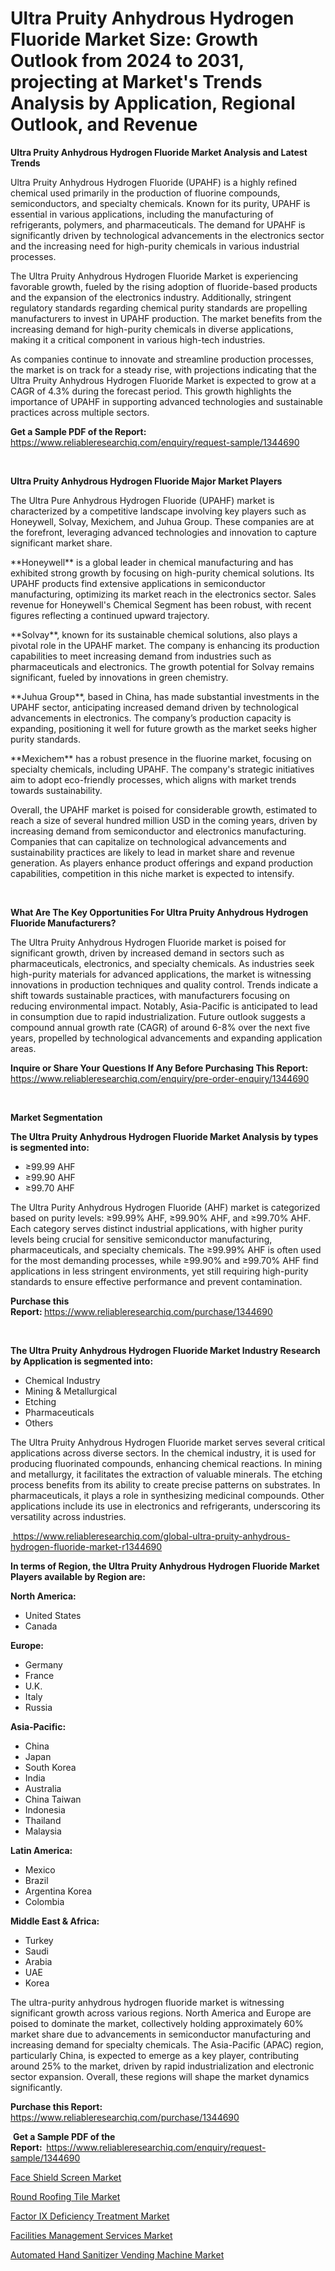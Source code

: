 <p><h1>Ultra Pruity Anhydrous Hydrogen Fluoride Market Size: Growth Outlook from 2024 to 2031, projecting at Market's Trends Analysis by Application, Regional Outlook, and Revenue</h1></p><p><strong>Ultra Pruity Anhydrous Hydrogen Fluoride Market Analysis and Latest Trends</strong></p>
<p><p>Ultra Pruity Anhydrous Hydrogen Fluoride (UPAHF) is a highly refined chemical used primarily in the production of fluorine compounds, semiconductors, and specialty chemicals. Known for its purity, UPAHF is essential in various applications, including the manufacturing of refrigerants, polymers, and pharmaceuticals. The demand for UPAHF is significantly driven by technological advancements in the electronics sector and the increasing need for high-purity chemicals in various industrial processes.</p><p>The Ultra Pruity Anhydrous Hydrogen Fluoride Market is experiencing favorable growth, fueled by the rising adoption of fluoride-based products and the expansion of the electronics industry. Additionally, stringent regulatory standards regarding chemical purity standards are propelling manufacturers to invest in UPAHF production. The market benefits from the increasing demand for high-purity chemicals in diverse applications, making it a critical component in various high-tech industries. </p><p>As companies continue to innovate and streamline production processes, the market is on track for a steady rise, with projections indicating that the Ultra Pruity Anhydrous Hydrogen Fluoride Market is expected to grow at a CAGR of 4.3% during the forecast period. This growth highlights the importance of UPAHF in supporting advanced technologies and sustainable practices across multiple sectors.</p></p>
<p><strong>Get a Sample PDF of the Report:&nbsp;</strong> <a href="https://www.reliableresearchiq.com/enquiry/request-sample/1344690?utm_campaign=1132&utm_medium=2&utm_source=Github&utm_content=ia&utm_term=03102024&utm_id=ultra-pruity-anhydrous-hydrogen-fluoride">https://www.reliableresearchiq.com/enquiry/request-sample/1344690</a></p>
<p>&nbsp;</p>
<p><strong>Ultra Pruity Anhydrous Hydrogen Fluoride Major Market Players</strong></p>
<p><p>The Ultra Pure Anhydrous Hydrogen Fluoride (UPAHF) market is characterized by a competitive landscape involving key players such as Honeywell, Solvay, Mexichem, and Juhua Group. These companies are at the forefront, leveraging advanced technologies and innovation to capture significant market share.</p><p>**Honeywell** is a global leader in chemical manufacturing and has exhibited strong growth by focusing on high-purity chemical solutions. Its UPAHF products find extensive applications in semiconductor manufacturing, optimizing its market reach in the electronics sector. Sales revenue for Honeywell's Chemical Segment has been robust, with recent figures reflecting a continued upward trajectory.</p><p>**Solvay**, known for its sustainable chemical solutions, also plays a pivotal role in the UPAHF market. The company is enhancing its production capabilities to meet increasing demand from industries such as pharmaceuticals and electronics. The growth potential for Solvay remains significant, fueled by innovations in green chemistry.</p><p>**Juhua Group**, based in China, has made substantial investments in the UPAHF sector, anticipating increased demand driven by technological advancements in electronics. The company’s production capacity is expanding, positioning it well for future growth as the market seeks higher purity standards.</p><p>**Mexichem** has a robust presence in the fluorine market, focusing on specialty chemicals, including UPAHF. The company's strategic initiatives aim to adopt eco-friendly processes, which aligns with market trends towards sustainability.</p><p>Overall, the UPAHF market is poised for considerable growth, estimated to reach a size of several hundred million USD in the coming years, driven by increasing demand from semiconductor and electronics manufacturing. Companies that can capitalize on technological advancements and sustainability practices are likely to lead in market share and revenue generation. As players enhance product offerings and expand production capabilities, competition in this niche market is expected to intensify.</p></p>
<p>&nbsp;</p>
<p><strong>What Are The Key Opportunities For Ultra Pruity Anhydrous Hydrogen Fluoride Manufacturers?</strong></p>
<p><p>The Ultra Pruity Anhydrous Hydrogen Fluoride market is poised for significant growth, driven by increased demand in sectors such as pharmaceuticals, electronics, and specialty chemicals. As industries seek high-purity materials for advanced applications, the market is witnessing innovations in production techniques and quality control. Trends indicate a shift towards sustainable practices, with manufacturers focusing on reducing environmental impact. Notably, Asia-Pacific is anticipated to lead in consumption due to rapid industrialization. Future outlook suggests a compound annual growth rate (CAGR) of around 6-8% over the next five years, propelled by technological advancements and expanding application areas.</p></p>
<p><strong>Inquire or Share Your Questions If Any Before Purchasing This Report:</strong> <a href="https://www.reliableresearchiq.com/enquiry/pre-order-enquiry/1344690?utm_campaign=1132&utm_medium=2&utm_source=Github&utm_content=ia&utm_term=03102024&utm_id=ultra-pruity-anhydrous-hydrogen-fluoride">https://www.reliableresearchiq.com/enquiry/pre-order-enquiry/1344690</a></p>
<p>&nbsp;</p>
<p><strong>Market Segmentation</strong></p>
<p><strong>The Ultra Pruity Anhydrous Hydrogen Fluoride Market Analysis by types is segmented into:</strong></p>
<p><ul><li>≥99.99 AHF</li><li>≥99.90 AHF</li><li>≥99.70 AHF</li></ul></p>
<p><p>The Ultra Purity Anhydrous Hydrogen Fluoride (AHF) market is categorized based on purity levels: ≥99.99% AHF, ≥99.90% AHF, and ≥99.70% AHF. Each category serves distinct industrial applications, with higher purity levels being crucial for sensitive semiconductor manufacturing, pharmaceuticals, and specialty chemicals. The ≥99.99% AHF is often used for the most demanding processes, while ≥99.90% and ≥99.70% AHF find applications in less stringent environments, yet still requiring high-purity standards to ensure effective performance and prevent contamination.</p></p>
<p><strong>Purchase this Report:&nbsp;</strong><a href="https://www.reliableresearchiq.com/purchase/1344690?utm_campaign=1132&utm_medium=2&utm_source=Github&utm_content=ia&utm_term=03102024&utm_id=ultra-pruity-anhydrous-hydrogen-fluoride">https://www.reliableresearchiq.com/purchase/1344690</a></p>
<p>&nbsp;</p>
<p><strong>The Ultra Pruity Anhydrous Hydrogen Fluoride Market Industry Research by Application is segmented into:</strong></p>
<p><ul><li>Chemical Industry</li><li>Mining & Metallurgical</li><li>Etching</li><li>Pharmaceuticals</li><li>Others</li></ul></p>
<p><p>The Ultra Pruity Anhydrous Hydrogen Fluoride market serves several critical applications across diverse sectors. In the chemical industry, it is used for producing fluorinated compounds, enhancing chemical reactions. In mining and metallurgy, it facilitates the extraction of valuable minerals. The etching process benefits from its ability to create precise patterns on substrates. In pharmaceuticals, it plays a role in synthesizing medicinal compounds. Other applications include its use in electronics and refrigerants, underscoring its versatility across industries.</p></p>
<p><a href="https://www.reliableresearchiq.com/global-ultra-pruity-anhydrous-hydrogen-fluoride-market-r1344690?utm_campaign=1132&utm_medium=2&utm_source=Github&utm_content=ia&utm_term=03102024&utm_id=ultra-pruity-anhydrous-hydrogen-fluoride">&nbsp;https://www.reliableresearchiq.com/global-ultra-pruity-anhydrous-hydrogen-fluoride-market-r1344690</a></p>
<p><strong>In terms of Region, the Ultra Pruity Anhydrous Hydrogen Fluoride Market Players available by Region are:</strong></p>
<p>
    <p> <strong> North America: </strong>
        <ul>
            <li>United States</li>
            <li>Canada</li>
        </ul>
        </p> 
    <p> <strong> Europe: </strong>
        <ul>
            <li>Germany</li>
            <li>France</li>
            <li>U.K.</li>
            <li>Italy</li>
            <li>Russia</li>
        </ul>
        </p> 
    <p> <strong> Asia-Pacific: </strong>
        <ul>
            <li>China</li>
            <li>Japan</li>
            <li>South Korea</li>
            <li>India</li>
            <li>Australia</li>
            <li>China Taiwan</li>
            <li>Indonesia</li>
            <li>Thailand</li>
            <li>Malaysia</li>
        </ul>
        </p> 
    <p> <strong> Latin America: </strong>
        <ul>
            <li>Mexico</li>
            <li>Brazil</li>
            <li>Argentina Korea</li>
            <li>Colombia</li>
        </ul>
        </p> 
    <p> <strong> Middle East & Africa: </strong>
        <ul>
            <li>Turkey</li>
            <li>Saudi</li>
            <li>Arabia</li>
            <li>UAE</li>
            <li>Korea</li>
        </ul>
    </p>
    </p>
<p><p>The ultra-purity anhydrous hydrogen fluoride market is witnessing significant growth across various regions. North America and Europe are poised to dominate the market, collectively holding approximately 60% market share due to advancements in semiconductor manufacturing and increasing demand for specialty chemicals. The Asia-Pacific (APAC) region, particularly China, is expected to emerge as a key player, contributing around 25% to the market, driven by rapid industrialization and electronic sector expansion. Overall, these regions will shape the market dynamics significantly.</p></p>
<p><strong>Purchase this Report: </strong><a href="https://www.reliableresearchiq.com/purchase/1344690?utm_campaign=1132&utm_medium=2&utm_source=Github&utm_content=ia&utm_term=03102024&utm_id=ultra-pruity-anhydrous-hydrogen-fluoride">https://www.reliableresearchiq.com/purchase/1344690</a></p>
<p>&nbsp;<strong>Get a Sample PDF of the Report:&nbsp;&nbsp;</strong><a href="https://www.reliableresearchiq.com/enquiry/request-sample/1344690?utm_campaign=1132&utm_medium=2&utm_source=Github&utm_content=ia&utm_term=03102024&utm_id=ultra-pruity-anhydrous-hydrogen-fluoride">https://www.reliableresearchiq.com/enquiry/request-sample/1344690</a></p>
<p><strong></strong></p>
<p><p><a href="https://www.linkedin.com/pulse/face-shield-screen-industry-insights-report-analyzing-drbnf?utm_campaign=1132&utm_medium=2&utm_source=Github&utm_content=ia&utm_term=03102024&utm_id=ultra-pruity-anhydrous-hydrogen-fluoride">Face Shield Screen Market</a></p><p><a href="https://github.com/ardellegief/Market-Research-Report-List-1/blob/main/round-roofing-tile-market.md?utm_campaign=1132&utm_medium=2&utm_source=Github&utm_content=ia&utm_term=03102024&utm_id=ultra-pruity-anhydrous-hydrogen-fluoride">Round Roofing Tile Market</a></p><p><a href="https://www.linkedin.com/pulse/factor-ix-deficiency-treatment-market-share-size-trends-4pgse?trackingId=PcDSUsnATi2akdZ%2BJKGKpQ%3D%3D&utm_campaign=1132&utm_medium=2&utm_source=Github&utm_content=ia&utm_term=03102024&utm_id=ultra-pruity-anhydrous-hydrogen-fluoride">Factor IX Deficiency Treatment Market</a></p><p><a href="https://www.linkedin.com/pulse/exploring-facilities-management-services-market-dynamics-9d9ff?utm_campaign=1132&utm_medium=2&utm_source=Github&utm_content=ia&utm_term=03102024&utm_id=ultra-pruity-anhydrous-hydrogen-fluoride">Facilities Management Services Market</a></p><p><a href="https://github.com/darientvns/Market-Research-Report-List-1/blob/main/automated-hand-sanitizer-vending-machine-market.md?utm_campaign=1132&utm_medium=2&utm_source=Github&utm_content=ia&utm_term=03102024&utm_id=ultra-pruity-anhydrous-hydrogen-fluoride">Automated Hand Sanitizer Vending Machine Market</a></p></p>